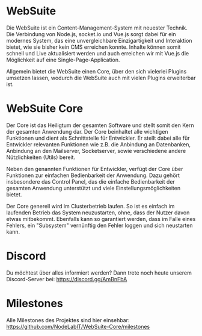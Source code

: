 # WebSuite
Die WebSuite ist ein Content-Management-System mit neuester Technik. Die Verbindung von Node.js, socket.io und Vue.js sorgt dabei für ein modernes System, das eine unvergleichbare Einzigartigkeit und Interaktion bietet, wie sie bisher kein CMS erreichen konnte. Inhalte können somit schnell und Live aktualisiert werden und auch erreichen wir mit Vue.js die Möglichkeit auf eine Single-Page-Application.

Allgemein bietet die WebSuite einen Core, über den sich vielerlei Plugins umsetzen lassen, wodurch die WebSuite auch mit vielen Plugins erweiterbar ist.

# WebSuite Core

Der Core ist das Heiligtum der gesamten Software und stellt somit den Kern der gesamten Anwendung dar. Der Core beinhaltet alle wichtigen Funktionen und dient als Schnittstelle für Entwickler. Er stellt dabei alle für Entwickler relevanten Funktionen wie z.B. die Anbindung an Datenbanken, Anbindung an den Mailserver, Socketserver, sowie verschiedene andere Nützlichkeiten (Utils) bereit.

Neben den genannten Funktionen für Entwickler, verfügt der Core über Funktionen zur einfachen Bedienbarkeit der Anwendung. Dazu gehört insbesondere das Control Panel, das die einfache Bedienbarkeit der gesamten Anwendung unterstützt und viele Einstellungsmöglichkeiten bietet.

Der Core generell wird im Clusterbetrieb laufen. So ist es einfach im laufenden Betrieb das System neuzustarten, ohne, dass der Nutzer davon etwas mitbekommt. Ebenfalls kann so garantiert werden, dass im Falle eines Fehlers, ein "Subsystem" vernünftig den Fehler loggen und sich neustarten kann.

# Discord

Du möchtest über alles informiert werden? Dann trete noch heute unserem Discord-Server bei: https://discord.gg/AmBnFbA

# Milestones

Alle Milestones des Projektes sind hier einsehbar: https://github.com/NodeLabIT/WebSuite-Core/milestones
